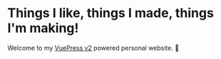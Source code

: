 # Things I like, things I made, things I'm making!

Welcome to my [VuePress v2](https://v2.vuepress.vuejs.org/) powered personal website. :rocket:
